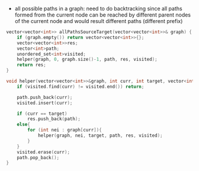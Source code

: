 - all possible paths in a graph: need to do backtracking since all paths formed from the current node can be reached by different parent nodes of the current node and would result different paths (different prefix)

```cpp
vector<vector<int>> allPathsSourceTarget(vector<vector<int>>& graph) {
    if (graph.empty()) return vector<vector<int>>{};
    vector<vector<int>>res;
    vector<int>path;
    unordered_set<int>visited;
    helper(graph, 0, graph.size()-1, path, res, visited);
    return res;
}

void helper(vector<vector<int>>&graph, int curr, int target, vector<int>&path, vector<vector<int>>&res, unordered_set<int>&visited){
    if (visited.find(curr) != visited.end()) return;

    path.push_back(curr);
    visited.insert(curr);

    if (curr == target)
        res.push_back(path);
    else{
        for (int nei : graph[curr]){
            helper(graph, nei, target, path, res, visited);
        }
    }
    visited.erase(curr);
    path.pop_back();
}
